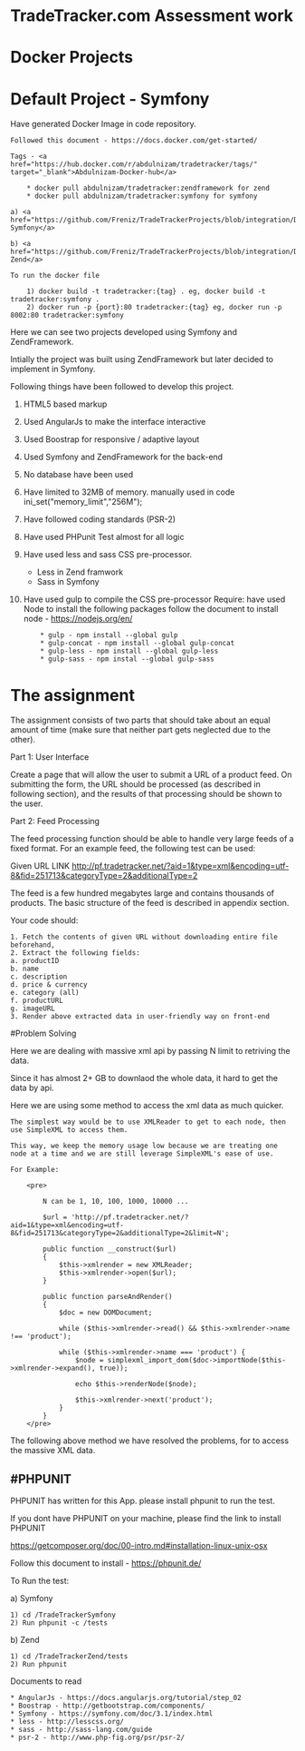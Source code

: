 # TradeTracker.com Assessment work

# Docker Projects

<h1>Default Project - Symfony</h1>

Have generated Docker Image in code repository.

	Followed this document - https://docs.docker.com/get-started/

	Tags - <a href="https://hub.docker.com/r/abdulnizam/tradetracker/tags/" target="_blank">Abdulnizam-Docker-hub</a>

		* docker pull abdulnizam/tradetracker:zendframework for zend
		* docker pull abdulnizam/tradetracker:symfony for symfony

	a) <a href="https://github.com/Freniz/TradeTrackerProjects/blob/integration/DockerFile/symfony/Dockerfile">Dockerfile-Symfony</a>

	b) <a href="https://github.com/Freniz/TradeTrackerProjects/blob/integration/DockerFile/zend/Dockerfile">Dockerfile-Zend</a>

	To run the docker file 
	
		1) docker build -t tradetracker:{tag} . eg, docker build -t tradetracker:symfony .
		2) docker run -p {port}:80 tradetracker:{tag} eg, docker run -p 8002:80 tradetracker:symfony


Here we can see two projects developed using Symfony and ZendFramework.

Intially the project was built using ZendFramework but later decided to implement in Symfony.

Following things have been followed to develop this project.

1) HTML5 based markup
2) Used AngularJs to make the interface interactive
3) Used Boostrap for responsive / adaptive layout
4) Used Symfony and ZendFramework for the back-end
5) No database have been used
6) Have limited to 32MB of memory. manually used in code ini_set("memory_limit","256M"); 

7) Have followed coding standards (PSR-2)
8) Have used PHPunit Test almost for all logic

9) Have used less and sass CSS pre-processor.

	* Less in Zend framwork 
	* Sass in Symfony


11) Have used gulp to compile the CSS pre-processor
	Require:
		have used Node to install the following packages
			follow the document to install node - https://nodejs.org/en/
			
			* gulp - npm install --global gulp
			* gulp-concat - npm install --global gulp-concat
			* gulp-less - npm install --global gulp-less
			* gulp-sass - npm instal --global gulp-sass 


# The assignment

The assignment consists of two parts that should take about an equal amount of time (make sure that neither part gets neglected due to the other).

Part 1: User Interface

Create a page that will allow the user to submit a URL of a product feed. On submitting the form, the URL should be processed (as described in following section), and the results of that processing should be shown to the user.

Part 2: Feed Processing

The feed processing function should be able to handle very large feeds of a fixed format. For an example feed, the following test can be used:

Given URL LINK http://pf.tradetracker.net/?aid=1&type=xml&encoding=utf-8&fid=251713&categoryType=2&additionalType=2

The feed is a few hundred megabytes large and contains thousands of products. The basic structure of the feed is described in appendix section.

Your code should:

	1. Fetch the contents of given URL without downloading entire file beforehand,
	2. Extract the following fields:
	a. productID
	b. name
	c. description
	d. price & currency
	e. category (all)
	f. productURL
	g. imageURL
	3. Render above extracted data in user-friendly way on front-end

#Problem Solving 

Here we are dealing with massive xml api by passing N limit to retriving the data. 

Since it has almost 2+ GB to downlaod the whole data, it hard to get the data by api.

Here we are using some method to access the xml data as much quicker.

	The simplest way would be to use XMLReader to get to each node, then use SimpleXML to access them.

	This way, we keep the memory usage low because we are treating one node at a time and we are still leverage SimpleXML's ease of use. 

	For Example:

		<pre>

			N can be 1, 10, 100, 1000, 10000 ...

			$url = 'http://pf.tradetracker.net/?aid=1&type=xml&encoding=utf-8&fid=251713&categoryType=2&additionalType=2&limit=N';
			
			public function __construct($url)
		    {
		        $this->xmlrender = new XMLReader;
		        $this->xmlrender->open($url);
		    }

			public function parseAndRender()
		    {
		        $doc = new DOMDocument;
		        
		        while ($this->xmlrender->read() && $this->xmlrender->name !== 'product');
		        
		        while ($this->xmlrender->name === 'product') {
		            $node = simplexml_import_dom($doc->importNode($this->xmlrender->expand(), true));
		            
		            echo $this->renderNode($node);
		            
		            $this->xmlrender->next('product');
		        }
		    }
		</pre>

The following above method we have resolved the problems, for to access the massive XML data.


#PHPUNIT
---------

PHPUNIT has written for this App. please install phpunit to run the test.

If you dont have PHPUNIT on your machine, please find the link to install PHPUNIT

https://getcomposer.org/doc/00-intro.md#installation-linux-unix-osx

Follow this document to install - https://phpunit.de/

To Run the test:

a) Symfony

	1) cd /TradeTrackerSymfony
	2) Run phpunit -c /tests

b) Zend

	1) cd /TradeTrackerZend/tests
	2) Run phpunit


Documents to read 
	 
	* AngularJs - https://docs.angularjs.org/tutorial/step_02
	* Boostrap - http://getbootstrap.com/components/
	* Symfony - https://symfony.com/doc/3.1/index.html
	* less - http://lesscss.org/
	* sass - http://sass-lang.com/guide
	* psr-2 - http://www.php-fig.org/psr/psr-2/

